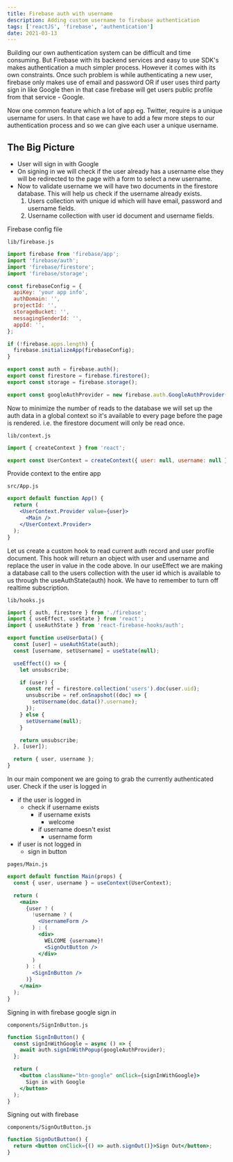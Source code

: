 ```yaml
---
title: Firebase auth with username
description: Adding custom username to firebase authentication
tags: ['reactJS', 'firebase', 'authentication']
date: 2021-03-13
---
```


Building our own authentication system can be difficult and time consuming. But Firebase with its backend services and easy to use SDK's makes authentication a much simpler process. However it comes with its own constraints. Once such problem is while authenticating a new user, firebase only makes use of email and password OR if user uses third party sign in like Google then in that case firebase will get users public profile from that service - Google.

Now one common feature which a lot of app eg. Twitter, require is a unique username for users. In that case we have to add a few more steps to our authentication process and so we can give each user a unique username.

## The Big Picture

- User will sign in with Google
- On signing in we will check if the user already has a username else they will be redirected to the page with a form to select a new username.
- Now to validate username we will have two documents in the firestore database. This will help us check if the username already exists.
  1. Users collection with unique id which will have email, password and username fields.
  2. Username collection with user id document and username fields.

Firebase config file

```console
lib/firebase.js
```

```jsx
import firebase from 'firebase/app';
import 'firebase/auth';
import 'firebase/firestore';
import 'firebase/storage';

const firebaseConfig = {
  apiKey: 'your app info',
  authDomain: '',
  projectId: '',
  storageBucket: '',
  messagingSenderId: '',
  appId: '',
};

if (!firebase.apps.length) {
  firebase.initializeApp(firebaseConfig);
}

export const auth = firebase.auth();
export const firestore = firebase.firestore();
export const storage = firebase.storage();

export const googleAuthProvider = new firebase.auth.GoogleAuthProvider();
```

Now to minimize the number of reads to the database we will set up the auth data in a global context so it's available to every page before the page is rendered. i.e. the firestore document will only be read once.

```console
lib/context.js
```

```jsx
import { createContext } from 'react';

export const UserContext = createContext({ user: null, username: null });
```

Provide context to the entire app

```console
src/App.js
```

```jsx
export default function App() {
  return (
    <UserContext.Provider value={user}>
      <Main />
    </UserContext.Provider>
  );
}
```

Let us create a custom hook to read current auth record and user profile document. This hook will return an object with user and username and replace the user in value in the code above. In our useEffect we are making a database call to the users collection with the user id which is available to us through the useAuthState(auth) hook. We have to remember to turn off realtime subscription.

```console
lib/hooks.js
```

```jsx
import { auth, firestore } from './firebase';
import { useEffect, useState } from 'react';
import { useAuthState } from 'react-firebase-hooks/auth';

export function useUserData() {
  const [user] = useAuthState(auth);
  const [username, setUsername] = useState(null);

  useEffect(() => {
    let unsubscribe;

    if (user) {
      const ref = firestore.collection('users').doc(user.uid);
      unsubscribe = ref.onSnapshot((doc) => {
        setUsername(doc.data()?.username);
      });
    } else {
      setUsername(null);
    }

    return unsubscribe;
  }, [user]);

  return { user, username };
}
```

In our main component we are going to grab the currently authenticated user. Check if the user is logged in

- if the user is logged in
  - check if username exists
    - if username exists
      - welcome
    - if username doesn't exist
      - username form
- if user is not logged in
  - sign in button

```console
pages/Main.js
```

```jsx
export default function Main(props) {
  const { user, username } = useContext(UserContext);

  return (
    <main>
      {user ? (
        !username ? (
          <UsernameForm />
        ) : (
          <div>
            WELCOME {username}!
            <SignOutButton />
          </div>
        )
      ) : (
        <SignInButton />
      )}
    </main>
  );
}
```

Signing in with firebase google sign in

```console
components/SignInButton.js
```

```jsx
function SignInButton() {
  const signInWithGoogle = async () => {
    await auth.signInWithPopup(googleAuthProvider);
  };

  return (
    <button className="btn-google" onClick={signInWithGoogle}>
      Sign in with Google
    </button>
  );
}
```

Signing out with firebase

```console
components/SignOutButton.js
```

```jsx
function SignOutButton() {
  return <button onClick={() => auth.signOut()}>Sign Out</button>;
}
```
